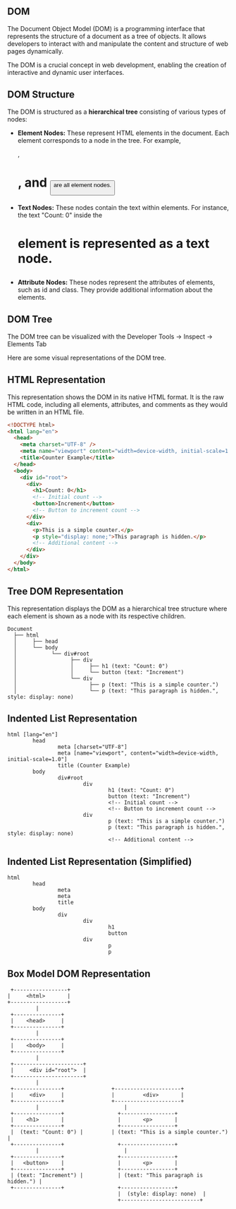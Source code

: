 ## DOM

The Document Object Model (DOM) is a programming interface that represents the structure of a document as a tree of objects. It allows developers to interact with and manipulate the content and structure of web pages dynamically.

The DOM is a crucial concept in web development, enabling the creation of interactive and dynamic user interfaces.

## DOM Structure

The DOM is structured as a **hierarchical tree** consisting of various types of nodes:

- **Element Nodes:** These represent HTML elements in the document. Each element corresponds to a node in the tree. For example, <div>, <h1>, and <button> are all element nodes.

- **Text Nodes:** These nodes contain the text within elements. For instance, the text "Count: 0" inside the <h1> element is represented as a text node.

- **Attribute Nodes:** These nodes represent the attributes of elements, such as id and class. They provide additional information about the elements.

## DOM Tree

The DOM tree can be visualized with the Developer Tools -> Inspect -> Elements Tab

Here are some visual representations of the DOM tree.

## HTML Representation

This representation shows the DOM in its native HTML format. It is the raw HTML code, including all elements, attributes, and comments as they would be written in an HTML file.

```html
<!DOCTYPE html>
<html lang="en">
  <head>
    <meta charset="UTF-8" />
    <meta name="viewport" content="width=device-width, initial-scale=1.0" />
    <title>Counter Example</title>
  </head>
  <body>
    <div id="root">
      <div>
        <h1>Count: 0</h1>
        <!-- Initial count -->
        <button>Increment</button>
        <!-- Button to increment count -->
      </div>
      <div>
        <p>This is a simple counter.</p>
        <p style="display: none;">This paragraph is hidden.</p>
        <!-- Additional content -->
      </div>
    </div>
  </body>
</html>
```

## Tree DOM Representation

This representation displays the DOM as a hierarchical tree structure where each element is shown as a node with its respective children.

```
Document
  ├── html
  │     ├── head
  │     └── body
  │           └── div#root
  │                 ├── div
  │                 │     ├── h1 (text: "Count: 0")
  │                 │     └── button (text: "Increment")
  │                 └── div
  │                       ├── p (text: "This is a simple counter.")
  │                       └── p (text: "This paragraph is hidden.", style: display: none)

```

## Indented List Representation

```
html [lang="en"]
        head
                meta [charset="UTF-8"]
                meta [name="viewport", content="width=device-width, initial-scale=1.0"]
                title (Counter Example)
        body
                div#root
                        div
                                h1 (text: "Count: 0")
                                button (text: "Increment")
                                <!-- Initial count -->
                                <!-- Button to increment count -->
                        div
                                p (text: "This is a simple counter.")
                                p (text: "This paragraph is hidden.", style: display: none)
                                <!-- Additional content -->
```

## Indented List Representation (Simplified)

```
html
        head
                meta
                meta
                title
        body
                div
                        div
                                h1
                                button
                        div
                                p
                                p
```

## Box Model DOM Representation

```
 +-----------------+
|     <html>       |
+------------------+
         |
 +---------------+
 |    <head>     |
 +---------------+
         |
 +---------------+
 |    <body>     |
 +---------------+
         |
 +----------------------+
 |     <div id="root">  |
 +----------------------+
         |
 +---------------+               +---------------------+
 |     <div>     |               |         <div>       |
 +---------------+               +---------------------+
         |                           |
 +---------------+                 +-----------------+
 |    <h1>       |                 |       <p>       |
 +---------------+                 +-----------------+
 |  (text: "Count: 0") |         | (text: "This is a simple counter.") |
 +---------------+                 +-----------------+
         |                           |
 +---------------+                 +-----------------+
 |   <button>    |                 |       <p>       |
 +---------------+                 +-----------------+
 | (text: "Increment") |           | (text: "This paragraph is hidden.") |
 +---------------+                 +-----------------+
                                   |  (style: display: none)  |
                                   +-------------------------+
```

